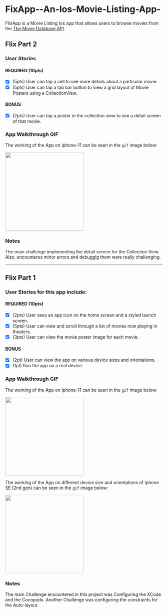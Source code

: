 # FixApp--An-Ios-Movie-Listing-App-
FlixApp is a Movie Listing Ios app that allows users to browse movies from the [The Movie Database API](http://docs.themoviedb.apiary.io/#).

## Flix Part 2

### User Stories

#### REQUIRED (10pts)
- [x] (5pts) User can tap a cell to see more details about a particular movie.
- [x] (5pts) User can tap a tab bar button to view a grid layout of Movie Posters using a CollectionView.

#### BONUS
- [x] (2pts) User can tap a poster in the collection view to see a detail screen of that movie.

### App Walkthrough GIF
The working of the App on Iphone-11 can be seen in the `gif` image below: 

<img src="https://github.com/Rakesh-Nagaraju/FixApp--An-Ios-Movie-Listing-App-/blob/main/gif_Iphone_11_part_2.gif" width=250><br>

### Notes
The main challenge implementing the detail screen for the Collection View. 
Also, encounteres minor errors and debuggig them were really challenging.

---

## Flix Part 1

### User Stories for this app include:
#### REQUIRED (10pts)
- [x] (2pts) User sees an app icon on the home screen and a styled launch screen.
- [x] (5pts) User can view and scroll through a list of movies now playing in theaters.
- [x] (3pts) User can view the movie poster image for each movie.

#### BONUS
- [x] (2pt) User can view the app on various device sizes and orientations.
- [x] (1pt) Run the app on a real device.

### App Walkthrough GIF
The working of the App on Iphone-11 can be seen in the `gif` image below: 

<img src="https://github.com/Rakesh-Nagaraju/FixApp--An-Ios-Movie-Listing-App-/blob/main/gif_Iphone_11.gif" width=250><br>

The working of the App on different device size and orientations of Iphone SE (2nd gen) can be seen in the `gif` image below: 

<img src="https://github.com/Rakesh-Nagaraju/FlixApp/blob/main/Screen-Recording-2021-02-11-at-7%20(1).gif" width=250><br>

### Notes
The main Challenge encountered in this project was Configuring the XCode and the Cocopods.
Another Challenge was configuring the constraints for the Auto-layout.
